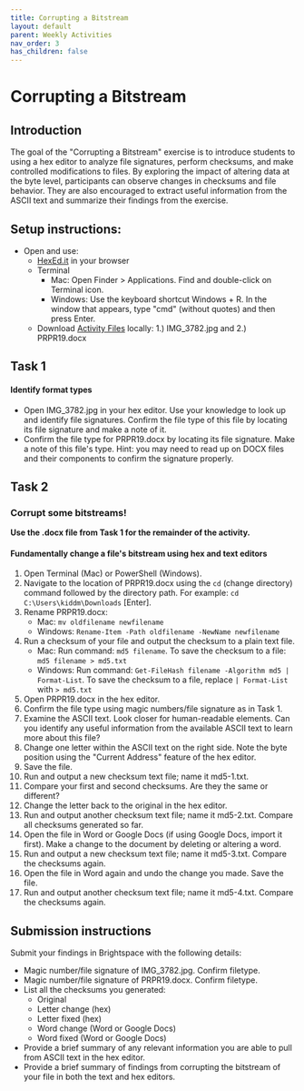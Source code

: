 ```yaml
---
title: Corrupting a Bitstream
layout: default
parent: Weekly Activities
nav_order: 3
has_children: false
---
```


# Corrupting a Bitstream

## Introduction
The goal of the "Corrupting a Bitstream" exercise is to introduce students to using a hex editor to analyze file signatures, perform checksums, and make controlled modifications to files. By exploring the impact of altering data at the byte level, participants can observe changes in checksums and file behavior. They are also encouraged to extract useful information from the ASCII text and summarize their findings from the exercise.

## Setup instructions:
* Open and use:
  * [HexEd.it](https://hexed.it/) in your browser
  * Terminal
    * Mac: Open Finder > Applications. Find and double-click on Terminal icon.
    * Windows: Use the keyboard shortcut Windows + R. In the window that appears, type "cmd" (without quotes) and then press Enter.
  * Download <a href="https://drive.google.com/drive/folders/1UzQbxCrIcE0LhKNi7QImC4YryopubrKB?usp=sharing" target="_blank">Activity Files</a> locally: 1.) IMG_3782.jpg and 2.) PRPR19.docx

## Task 1
#### Identify format types
* Open IMG_3782.jpg in your hex editor. Use your knowledge to look up and identify file signatures. Confirm the file type of this file by locating its file signature and make a note of it.
* Confirm the file type for PRPR19.docx by locating its file signature. Make a note of this file's type. Hint: you may need to read up on DOCX files and their components to confirm the signature properly.

## Task 2
### Corrupt some bitstreams!

**Use the .docx file from Task 1 for the remainder of the activity.**

#### Fundamentally change a file's bitstream using hex and text editors

1. Open Terminal (Mac) or PowerShell (Windows).
2. Navigate to the location of PRPR19.docx using the `cd` (change directory) command followed by the directory path. For example: `cd C:\Users\kiddm\Downloads` [Enter].
3. Rename PRPR19.docx:
   * Mac: `mv oldfilename newfilename`
   * Windows: `Rename-Item -Path oldfilename -NewName newfilename`
4. Run a checksum of your file and output the checksum to a plain text file.
   * Mac: Run command: `md5 filename`. To save the checksum to a file: `md5 filename > md5.txt`
   * Windows: Run command: `Get-FileHash filename -Algorithm md5 | Format-List`. To save the checksum to a file, replace `| Format-List` with `> md5.txt`
5. Open PRPR19.docx in the hex editor.
6. Confirm the file type using magic numbers/file signature as in Task 1.
7. Examine the ASCII text. Look closer for human-readable elements. Can you identify any useful information from the available ASCII text to learn more about this file?
8. Change one letter within the ASCII text on the right side. Note the byte position using the "Current Address" feature of the hex editor.
9. Save the file.
10. Run and output a new checksum text file; name it md5-1.txt.
11. Compare your first and second checksums. Are they the same or different?
12. Change the letter back to the original in the hex editor.
13. Run and output another checksum text file; name it md5-2.txt. Compare all checksums generated so far.
14. Open the file in Word or Google Docs (if using Google Docs, import it first). Make a change to the document by deleting or altering a word.
15. Run and output a new checksum text file; name it md5-3.txt. Compare the checksums again.
16. Open the file in Word again and undo the change you made. Save the file.
17. Run and output another checksum text file; name it md5-4.txt. Compare the checksums again.

## Submission instructions
Submit your findings in Brightspace with the following details:
* Magic number/file signature of IMG_3782.jpg. Confirm filetype.
* Magic number/file signature of PRPR19.docx. Confirm filetype.
* List all the checksums you generated:
  * Original
  * Letter change (hex)
  * Letter fixed (hex)
  * Word change (Word or Google Docs)
  * Word fixed (Word or Google Docs)
* Provide a brief summary of any relevant information you are able to pull from ASCII text in the hex editor.
* Provide a brief summary of findings from corrupting the bitstream of your file in both the text and hex editors.
